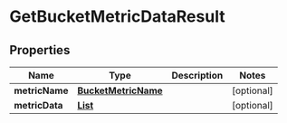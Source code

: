 

# GetBucketMetricDataResult


## Properties

| Name | Type | Description | Notes |
|------------ | ------------- | ------------- | -------------|
|**metricName** | [**BucketMetricName**](BucketMetricName.md) |  |  [optional] |
|**metricData** | [**List**](List.md) |  |  [optional] |



